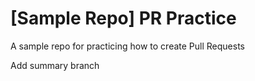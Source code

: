 # [Sample Repo] PR Practice
A sample repo for practicing how to create Pull Requests

Add summary branch